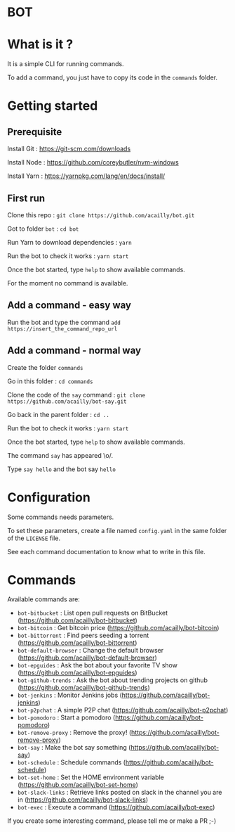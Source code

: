 # BOT

# What is it ?

It is a simple CLI for running commands.

To add a command, you just have to copy its code in the `commands` folder.

# Getting started

## Prerequisite

Install Git : https://git-scm.com/downloads

Install Node : https://github.com/coreybutler/nvm-windows

Install Yarn : https://yarnpkg.com/lang/en/docs/install/

## First run

Clone this repo : `git clone https://github.com/acailly/bot.git`

Got to folder `bot` : `cd bot`

Run Yarn to download dependencies : `yarn`

Run the bot to check it works : `yarn start`

Once the bot started, type `help` to show available commands.

For the moment no command is available.

## Add a command - easy way

Run the bot and type the command `add https://insert_the_command_repo_url`

## Add a command - normal way

Create the folder `commands`

Go in this folder : `cd commands`

Clone the code of the `say` command : `git clone https://github.com/acailly/bot-say.git`

Go back in the parent folder : `cd ..`

Run the bot to check it works : `yarn start`

Once the bot started, type `help` to show available commands.

The command `say` has appeared \o/.

Type `say hello` and the bot say `hello`

# Configuration

Some commands needs parameters.

To set these parameters, create a file named `config.yaml` in the same folder of the `LICENSE` file.

See each command documentation to know what to write in this file.

# Commands

Available commands are:

* `bot-bitbucket` : List open pull requests on BitBucket (https://github.com/acailly/bot-bitbucket)
* `bot-bitcoin` : Get bitcoin price (https://github.com/acailly/bot-bitcoin)
* `bot-bittorrent` : Find peers seeding a torrent (https://github.com/acailly/bot-bittorrent)
* `bot-default-browser` : Change the default browser (https://github.com/acailly/bot-default-browser)
* `bot-epguides` : Ask the bot about your favorite TV show (https://github.com/acailly/bot-epguides)
* `bot-github-trends` : Ask the bot about trending projects on github (https://github.com/acailly/bot-github-trends)
* `bot-jenkins` : Monitor Jenkins jobs (https://github.com/acailly/bot-jenkins)
* `bot-p2pchat` : A simple P2P chat (https://github.com/acailly/bot-p2pchat)
* `bot-pomodoro` : Start a pomodoro (https://github.com/acailly/bot-pomodoro)
* `bot-remove-proxy` : Remove the proxy! (https://github.com/acailly/bot-remove-proxy)
* `bot-say` : Make the bot say something (https://github.com/acailly/bot-say)
* `bot-schedule` : Schedule commands (https://github.com/acailly/bot-schedule)
* `bot-set-home` : Set the HOME environment variable (https://github.com/acailly/bot-set-home)
* `bot-slack-links` : Retrieve links posted on slack in the channel you are in (https://github.com/acailly/bot-slack-links)
* `bot-exec` : Execute a command (https://github.com/acailly/bot-exec)

If you create some interesting command, please tell me or make a PR ;-)
